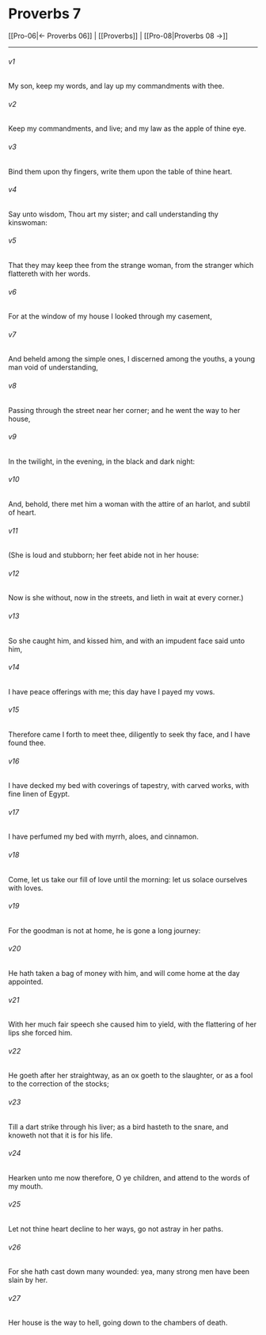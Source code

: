 # Proverbs 7

[[Pro-06|← Proverbs 06]] | [[Proverbs]] | [[Pro-08|Proverbs 08 →]]
***

###### v1
My son, keep my words, and lay up my commandments with thee.
###### v2
Keep my commandments, and live; and my law as the apple of thine eye.
###### v3
Bind them upon thy fingers, write them upon the table of thine heart.
###### v4
Say unto wisdom, Thou art my sister; and call understanding thy kinswoman:
###### v5
That they may keep thee from the strange woman, from the stranger which flattereth with her words.
###### v6
For at the window of my house I looked through my casement,
###### v7
And beheld among the simple ones, I discerned among the youths, a young man void of understanding,
###### v8
Passing through the street near her corner; and he went the way to her house,
###### v9
In the twilight, in the evening, in the black and dark night:
###### v10
And, behold, there met him a woman with the attire of an harlot, and subtil of heart.
###### v11
(She is loud and stubborn; her feet abide not in her house:
###### v12
Now is she without, now in the streets, and lieth in wait at every corner.)
###### v13
So she caught him, and kissed him, and with an impudent face said unto him,
###### v14
I have peace offerings with me; this day have I payed my vows.
###### v15
Therefore came I forth to meet thee, diligently to seek thy face, and I have found thee.
###### v16
I have decked my bed with coverings of tapestry, with carved works, with fine linen of Egypt.
###### v17
I have perfumed my bed with myrrh, aloes, and cinnamon.
###### v18
Come, let us take our fill of love until the morning: let us solace ourselves with loves.
###### v19
For the goodman is not at home, he is gone a long journey:
###### v20
He hath taken a bag of money with him, and will come home at the day appointed.
###### v21
With her much fair speech she caused him to yield, with the flattering of her lips she forced him.
###### v22
He goeth after her straightway, as an ox goeth to the slaughter, or as a fool to the correction of the stocks;
###### v23
Till a dart strike through his liver; as a bird hasteth to the snare, and knoweth not that it is for his life.
###### v24
Hearken unto me now therefore, O ye children, and attend to the words of my mouth.
###### v25
Let not thine heart decline to her ways, go not astray in her paths.
###### v26
For she hath cast down many wounded: yea, many strong men have been slain by her.
###### v27
Her house is the way to hell, going down to the chambers of death. 
